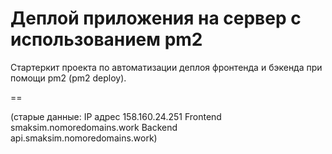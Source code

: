 # Деплой приложения на сервер с использованием pm2

Стартеркит проекта по автоматизации деплоя фронтенда и бэкенда при помощи pm2 (pm2 deploy).

==

(старые данные:
IP адрес 158.160.24.251
Frontend smaksim.nomoredomains.work
Backend api.smaksim.nomoredomains.work)
